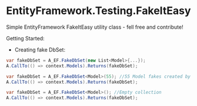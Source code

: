 EntityFramework.Testing.FakeItEasy
==================================

Simple EntityFramework FakeItEasy utility class - fell free and contribute!

Getting Started:

- Creating fake DbSet<T>:
```csharp
var fakeDbSet = A_EF.FakeDbSet(new List<Model>{...});
A.CallTo(() => context.Models).Returns(fakeDbSet);
```

```csharp
var fakeDbSet = A_EF.FakeDbSet<Model>(55); //55 Model fakes created by FakeItEasy
A.CallTo(() => context.Models).Returns(fakeDbSet);
```

```csharp
var fakeDbSet = A_EF.FakeDbSet<Model>(); //Empty collection
A.CallTo(() => context.Models).Returns(fakeDbSet);
```
